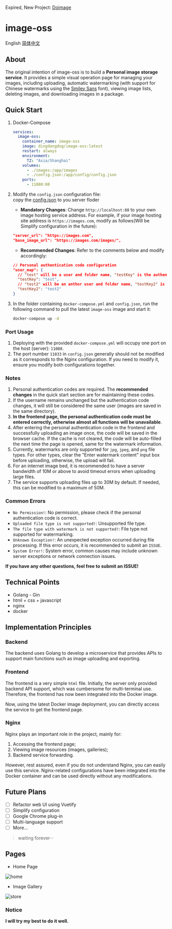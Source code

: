 Expired, New Project: [Doimage](https://github.com/dingdangdog/Doimage)

# image-oss

English  [简体中文](./README_ZH.md)

## About

The original intention of image-oss is to build a **Personal image storage service**. It provides a simple visual operation page for managing your images, including uploading, automatic watermarking (with support for Chinese watermarks using the [Smiley Sans](https://github.com/atelier-anchor/smiley-sans) font), viewing image lists, deleting images, and downloading images in a package.

## Quick Start

1. Docker-Compose

    ```yaml
    services:
      image-oss:
        container_name: image-oss
        image: dingdangdog/image-oss:latest
        restart: always
        environment:
          TZ: "Asia/Shanghai"
        volumes:
          - ./images:/app/images
          - ./config.json:/app/config/config.json
        ports:
          - 11080:80
    ```

2. Modify the `config.json` configuration file:  
    copy the [config.json](./docker/config.json) to you server floder

     - **Mandatory Changes**: Change `http://localhost:80` to your own image hosting service address. For example, if your image hosting site address is `https://images.com`, modify as follows(Will be Simplify configuration in the future):

     ```json
     "server_url": "https://images.com",
     "base_image_url": "https://images.com/images/",
     ```

    - **Recommended Changes**: Refer to the comments below and modify accordingly:

     ```json
     // Personal authentication code configuration
     "user_map": {
       // "test" will be a user and folder name, "testKey" is the authentication code for user "test"
       "testKey": "test",
       // "test2" will be an anthor user and folder name, "testKey2" is the authentication code for user "test2"
       "testKey2": "test2"
     }
     ```

3. In the folder containing `docker-compose.yml` and `config.json`, run the following command to pull the latest `image-oss` image and start it:

   ```sh
   docker-compose up -d
   ```

### Port Usage

1. Deploying with the provided `docker-compose.yml` will occupy one port on the host (server): `11080`.
2. The port number `11033` in `config.json` generally should not be modified as it corresponds to the Nginx configuration. If you need to modify it, ensure you modify both configurations together.

### Notes

1. Personal authentication codes are required. The **recommended changes** in the quick start section are for maintaining these codes.
2. If the username remains unchanged but the authentication code changes, it will still be considered the same user (images are saved in the same directory).
3. **In the frontend page, the personal authentication code must be entered correctly, otherwise almost all functions will be unavailable**.
4. After entering the personal authentication code in the frontend and successfully uploading an image once, the code will be saved in the browser cache. If the cache is not cleared, the code will be auto-filled the next time the page is opened, same for the watermark information.
5. Currently, watermarks are only supported for `jpg`, `jpeg`, and `png` file types. For other types, clear the "Enter watermark content" input box before uploading, otherwise, the upload will fail.
6. For an internet image bed, it is recommended to have a server bandwidth of 10M or above to avoid timeout errors when uploading large files.
7. The service supports uploading files up to 30M by default. If needed, this can be modified to a maximum of 50M.

### Common Errors

- `No Permission!`: No permission, please check if the personal authentication code is correct.
- `Uploaded file type is not supported!`: Unsupported file type.
- `The file type with watermark is not supported!`: File type not supported for watermarking.
- `Unknown Exception!`: An unexpected exception occurred during file processing. If this error occurs, it is recommended to submit an `ISSUE`.
- `System Error!`: System error, common causes may include unknown server exceptions or network connection issues.

**If you have any other questions, feel free to submit an ISSUE!**

## Technical Points

- Golang - Gin
- html + css + javascript
- nginx
- docker

## Implementation Principles

### Backend

The backend uses Golang to develop a microservice that provides APIs to support main functions such as image uploading and exporting.

### Frontend

The frontend is a very simple `html` file. Initially, the server only provided backend API support, which was cumbersome for multi-terminal use. Therefore, the frontend has now been integrated into the Docker image.

Now, using the latest Docker image deployment, you can directly access the service to get the frontend page.

### Nginx

Nginx plays an important role in the project, mainly for:

1. Accessing the frontend page;
2. Viewing image resources (images, galleries);
3. Backend service forwarding.

However, rest assured, even if you do not understand Nginx, you can easily use this service. Nginx-related configurations have been integrated into the Docker container and can be used directly without any modifications.

## Future Plans

- [ ] Refactor web UI using Vuetify
- [ ] Simplify configuration
- [ ] Google Chrome plug-in
- [ ] Multi-language support
- [ ] More...

> waiting forever···

## Pages

- Home Page

![home](./images/home.jpg)

- Image Gallery

![store](./images/store.jpg)

### Notice

**I will try my best to do it well.**
